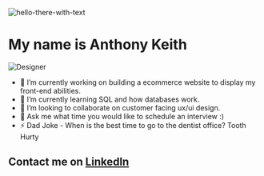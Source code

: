 ![hello-there-with-text](https://user-images.githubusercontent.com/105818064/227751657-cdeb4ca7-4b38-49dc-bc1f-d1be31b4690e.gif)
# My name is Anthony Keith


![Designer](https://user-images.githubusercontent.com/105818064/227751700-82f71393-d1dc-415a-8234-9d0f5527114d.gif)

- 🔭 I’m currently working on building a ecommerce website to display my front-end abilities.
- 🌱 I’m currently learning SQL and how databases work.
- 👯 I’m looking to collaborate on customer facing ux/ui design.
- 💬 Ask me what time you would like to schedule an interview :)
- ⚡ Dad Joke - When is the best time to go to the dentist office? Tooth Hurty 

## Contact me on [LinkedIn](https://www.linkedin.com/in/anthony-keith/)

